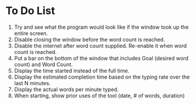 # To Do List

1. Try and see what the program would look like if the window took up the entire screen.
1. Disable closing the window before the word count is reached.
1. Disable the internet after word count supplied. Re-enable it when word count is reached.
1. Put a bar on the bottom of the window that includes Goal (desired word count) and Word Count.
1. Display the time started instead of the full time.
1. Display the estimated completion time based on the typing rate over the last N minutes.
1. Display the actual words per minute typed.
1. When starting, show prior uses of the tool (date, # of words, duration)

